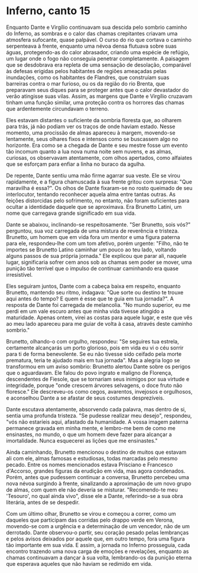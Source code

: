 # Inferno, canto 15

Enquanto Dante e Virgílio continuavam sua descida pelo sombrio caminho do Inferno, as sombras e o calor das chamas crepitantes criavam uma atmosfera sufocante, quase palpável. O curso do rio que cortava o caminho serpenteava à frente, enquanto uma névoa densa flutuava sobre suas águas, protegendo-as do calor abrasador, criando uma espécie de refúgio, um lugar onde o fogo não conseguia penetrar completamente. A paisagem que se desdobrava era repleta de uma sensação de desolação, comparável às defesas erigidas pelos habitantes de regiões ameaçadas pelas inundações, como os habitantes de Flandres, que construíam suas barreiras contra o mar furioso, ou os da região do rio Brenta, que preparavam seus diques para se proteger antes que o calor devastador do verão atingisse suas vilas. Assim, as margens que Dante e Virgílio cruzavam tinham uma função similar, uma proteção contra os horrores das chamas que ardentemente circundavam o terreno.

Eles estavam distantes o suficiente da sombria floresta que, ao olharem para trás, já não podiam ver os traços de onde haviam estado. Nesse momento, uma procissão de almas apareceu à margem, movendo-se lentamente, seus olhares fixos e intensos como se buscassem algo no horizonte. Era como se a chegada de Dante e seu mestre fosse um evento tão incomum quanto a lua nova numa noite sem nuvens, e as almas, curiosas, os observavam atentamente, com olhos apertados, como alfaiates que se esforçam para enfiar a linha no buraco da agulha.

De repente, Dante sentiu uma mão firme agarrar sua veste. Ele se virou rapidamente, e a figura chamuscada à sua frente gritou com surpresa: "Que maravilha é essa?". Os olhos de Dante fixaram-se no rosto queimado de seu interlocutor, tentando reconhecer aquela alma entre tantas outras. As feições distorcidas pelo sofrimento, no entanto, não foram suficientes para ocultar a identidade daquele que se aproximava. Era Brunetto Latini, um nome que carregava grande significado em sua vida.

Dante se abaixou, inclinando-se respeitosamente. "Ser Brunetto, sois vós?" perguntou, sua voz carregada de uma mistura de reverência e tristeza. Brunetto, um homem que em vida fora um mentor e uma figura paterna para ele, respondeu-lhe com um tom afetivo, porém urgente: "Filho, não te importes se Brunetto Latino caminhar um pouco ao teu lado, voltando alguns passos de sua própria jornada." Ele explicou que parar ali, naquele lugar, significaria sofrer cem anos sob as chamas sem poder se mover, uma punição tão terrível que o impulso de continuar caminhando era quase irresistível.

Eles seguiram juntos, Dante com a cabeça baixa em respeito, enquanto Brunetto, mantendo seu ritmo, indagava: "Que sorte ou destino te trouxe aqui antes do tempo? E quem é esse que te guia em tua jornada?". A resposta de Dante foi carregada de melancolia. "No mundo superior, eu me perdi em um vale escuro antes que minha vida tivesse atingido a maturidade. Apenas ontem, virei as costas para aquele lugar, e este que vês ao meu lado apareceu para me guiar de volta à casa, através deste caminho sombrio."

Brunetto, olhando-o com orgulho, respondeu: "Se seguires tua estrela, certamente alcançarás um porto glorioso, pois em vida eu vi o céu sorrir para ti de forma benevolente. Se eu não tivesse sido ceifado pela morte prematura, teria te ajudado mais em tua jornada". Mas a alegria logo se transformou em um aviso sombrio: Brunetto alertou Dante sobre os perigos que o aguardavam. Ele falou do povo ingrato e maligno de Florença, descendentes de Fiesole, que se tornariam seus inimigos por sua virtude e integridade, porque "onde crescem árvores selvagens, o doce fruto não floresce." Ele descreveu-os como cegos, avarentos, invejosos e orgulhosos, e aconselhou Dante a se afastar de seus costumes desprezíveis.

Dante escutava atentamente, absorvendo cada palavra, mas dentro de si, sentia uma profunda tristeza. "Se pudesse realizar meu desejo", respondeu, "vós não estaríeis aqui, afastado da humanidade. A vossa imagem paterna permanece gravada em minha mente, e lembro-me bem de como me ensinastes, no mundo, o que um homem deve fazer para alcançar a imortalidade. Nunca esquecerei as lições que me ensinastes."

Ainda caminhando, Brunetto mencionou o destino de muitos que estavam ali com ele, almas famosas e estudiosas, todas marcadas pelo mesmo pecado. Entre os nomes mencionados estava Prisciano e Francesco d'Accorso, grandes figuras da erudição em vida, mas agora condenados. Porém, antes que pudessem continuar a conversa, Brunetto percebeu uma nova névoa surgindo à frente, sinalizando a aproximação de um novo grupo de almas, com quem ele não deveria se misturar. "Recomendo-te meu 'Tesouro', no qual ainda vivo", disse ele a Dante, referindo-se a sua obra literária, antes de se despedir.

Com um último olhar, Brunetto se virou e começou a correr, como um daqueles que participam das corridas pelo drappo verde em Verona, movendo-se com a urgência e a determinação de um vencedor, não de um derrotado. Dante observou-o partir, seu coração pesado pelas lembranças e pelos avisos deixados por aquele que, em outro tempo, fora uma figura tão importante em sua vida. E assim, a jornada no Inferno prosseguia, cada encontro trazendo uma nova carga de emoções e revelações, enquanto as chamas continuavam a dançar à sua volta, lembrando-os da punição eterna que esperava aqueles que não haviam se redimido em vida.
